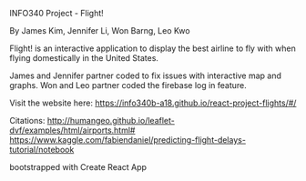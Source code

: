 INFO340 Project - Flight!

By James Kim, Jennifer Li, Won Barng, Leo Kwo

Flight! is an interactive application to display the best airline to fly with when flying domestically in the United States.

James and Jennifer partner coded to fix issues with interactive map and graphs.
Won and Leo partner coded the firebase log in feature.

Visit the website here:
https://info340b-a18.github.io/react-project-flights/#/

Citations: 
http://humangeo.github.io/leaflet-dvf/examples/html/airports.html#
https://www.kaggle.com/fabiendaniel/predicting-flight-delays-tutorial/notebook

bootstrapped with Create React App
